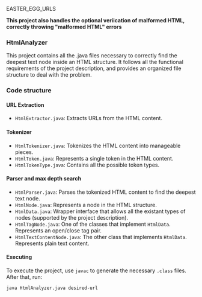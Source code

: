 EASTER_EGG_URLS

**This project also handles the optional veriication of malformed HTML, correctly throwing "malformed HTML" errors** 

### HtmlAnalyzer
This project contains all the .java files necessary to correctly find the deepest
text node inside an HTML structure. It follows all the functional requirements of
the project description, and provides an organized file structure to deal with 
the problem.

### Code structure

#### URL Extraction
- `HtmlExtractor.java`: Extracts URLs from the HTML content.

#### Tokenizer
- `HtmlTokenizer.java`: Tokenizes the HTML content into manageable pieces.
- `HtmlToken.java`: Represents a single token in the HTML content.
- `HtmlTokenType.java`: Contains all the possible token types.

#### Parser and max depth search 
- `HtmlParser.java`: Parses the tokenized HTML content to find the deepest text node.
- `HtmlNode.java`: Represents a node in the HTML  structure.
- `HtmlData.java`: Wrapper interface that allows all
the existant types of nodes (supported by the project description).
- `HtmlTagNode.java`: One of the classes that implement `HtmlData`. Represents an open/close tag pair.
- `HtmlTextContentNode.java`: The other class that 
implements `HtmlData`. Represents plain text content. 

#### Executing

To execute the project, use `javac` to generate the
necessary `.class` files. After that, run:

```
java HtmlAnalyzer.java desired-url
```